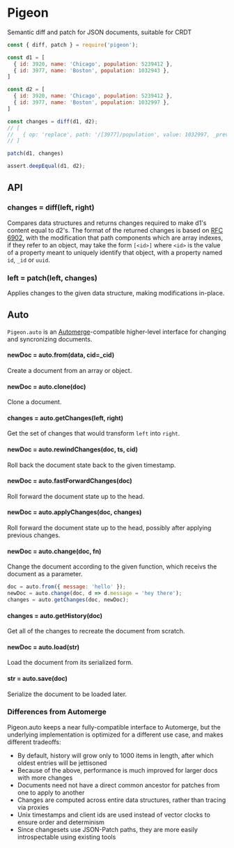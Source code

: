# Pigeon

Semantic diff and patch for JSON documents, suitable for CRDT


```javascript
const { diff, patch } = require('pigeon');

const d1 = [
  { id: 3920, name: 'Chicago', population: 5239412 },
  { id: 3977, name: 'Boston', population: 1032943 },
]

const d2 = [
  { id: 3920, name: 'Chicago', population: 5239412 },
  { id: 3977, name: 'Boston', population: 1032997 },
]

const changes = diff(d1, d2);
// [
//   { op: 'replace', path: '/[3977]/population', value: 1032997, _prev: 1032943 }
// ]

patch(d1, changes)

assert.deepEqual(d1, d2);
```

## API

### changes = diff(left, right)

Compares data structures and returns changes required to make d1's content equal to d2's.  The format of the returned changes is based on [RFC 6902](https://tools.ietf.org/html/rfc6902), with the modification that path components which are array indexes, if they refer to an object, may take the form `[<id>]` where `<id>` is the value of a property meant to uniquely identify that object, with a property named `id`, `_id` or `uuid`.

### left = patch(left, changes)

Applies changes to the given data structure, making modifications in-place.


## Auto

`Pigeon.auto` is an [Automerge](https://github.com/automerge/automerge)-compatible higher-level interface for changing and syncronizing documents.

#### newDoc = auto.from(data, cid=_cid)

Create a document from an array or object.

#### newDoc = auto.clone(doc)

Clone a document.

#### changes = auto.getChanges(left, right)

Get the set of changes that would transform `left` into `right`.

#### newDoc = auto.rewindChanges(doc, ts, cid)

Roll back the document state back to the given timestamp.

#### newDoc = auto.fastForwardChanges(doc)

Roll forward the document state up to the head.

#### newDoc = auto.applyChanges(doc, changes)

Roll forward the document state up to the head, possibly after applying previous changes.

#### newDoc = auto.change(doc, fn)

Change the document according to the given function, which receivs the document as a parameter.

```javascript
doc = auto.from({ message: 'hello' });
newDoc = auto.change(doc, d => d.message = 'hey there');
changes = auto.getChanges(doc, newDoc);
```

#### changes = auto.getHistory(doc)

Get all of the changes to recreate the document from scratch.

#### newDoc = auto.load(str)

Load the document from its serialized form.

#### str = auto.save(doc)

Serialize the document to be loaded later.

### Differences from Automerge

Pigeon.auto keeps a near fully-compatible interface to Automerge, but the underlying implementation is optimized for a different use case, and makes different tradeoffs:

- By default, history will grow only to 1000 items in length, after which oldest entries will be jettisoned
- Because of the above, performance is much improved for larger docs with more changes
- Documents need not have a direct common ancestor for patches from one to apply to another
- Changes are computed across entire data structures, rather than tracing via proxies
- Unix timestamps and client ids are used instead of vector clocks to ensure order and determinism
- Since changesets use JSON-Patch paths, they are more easily introspectable using existing tools


